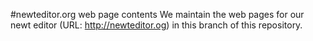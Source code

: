 #newteditor.org web page contents
We maintain the web pages for our newt editor (URL: http://newteditor.og) in this branch of this repository.
